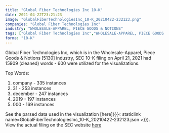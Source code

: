 ```yaml
---
title: "Global Fiber Technologies Inc 10-K"
date: 2021-04-22T23:21:23
image: "GlobalFiberTechnologiesInc_10-K_20210422-232123.png"
companies: "Global Fiber Technologies Inc"
industry: "WHOLESALE-APPAREL, PIECE GOODS & NOTIONS"
tags: ["Global Fiber Technologies Inc","WHOLESALE-APPAREL, PIECE GOODS & NOTIONS","04-21-2021","10-K"]
forms: "10-K"
---
```

Global Fiber Technologies Inc, which is in the Wholesale-Apparel, Piece Goods & Notions [5130] industry, SEC 10-K filing on April 21, 2021 had 15909 (cleaned) words - 600 were utilized for the visualizations.

Top Words:
1. company - 335 instances
2. 31 - 253 instances
3. december - 247 instances
4. 2019 - 197 instances
5. 000 - 169 instances


See the parsed data used in the visualization [here]({{< staticlink name=GlobalFiberTechnologiesInc_10-K_20210422-232123.json >}}).  
View the actual filing on the SEC website [here](https://www.sec.gov/Archives/edgar/data/1338929/0001477932-21-002576.txt)